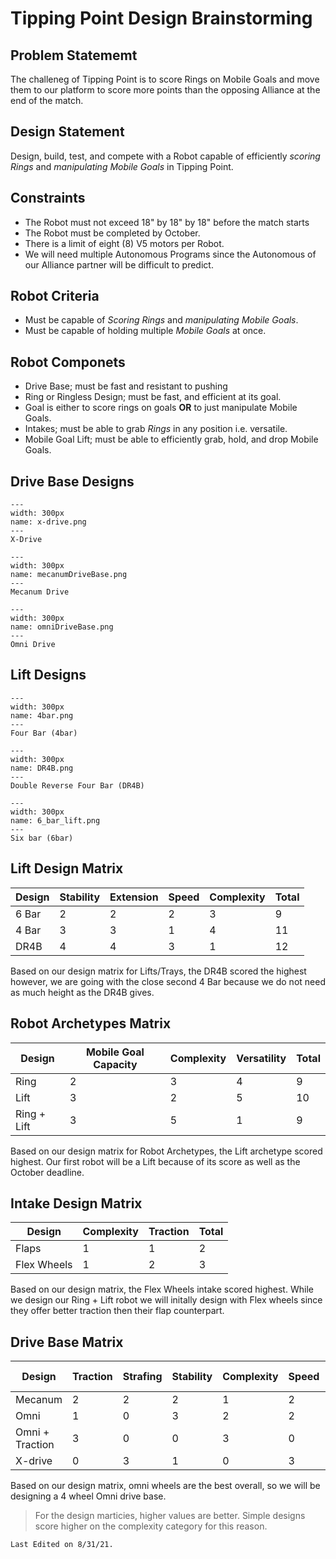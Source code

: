 # Tipping Point Design Brainstorming

## Problem Statememt
The challeneg of Tipping Point is to score Rings on Mobile Goals and move them to our platform to score more points than the opposing Alliance at the end of the match.

## Design Statement
Design, build, test, and compete with a Robot capable of efficiently *scoring Rings* and *manipulating Mobile Goals* in Tipping Point.

## Constraints
- The Robot must not exceed 18" by 18" by 18" before the match starts
- The Robot must be completed by October.
- There is a limit of eight (8) V5 motors per Robot.
- We will need multiple Autonomous Programs since the Autonomous of our Alliance partner will be difficult to predict.

## Robot Criteria
- Must be capable of *Scoring Rings* and *manipulating Mobile Goals*.
- Must be capable of holding multiple *Mobile Goals* at once.

## Robot Componets
- Drive Base; must be fast and resistant to pushing
- Ring or Ringless Design; must be fast, and efficient at its goal.
- Goal is either to score rings on goals __OR__ to just manipulate Mobile Goals.
- Intakes; must be able to grab *Rings* in any position i.e. versatile.
- Mobile Goal Lift; must be able to efficiently grab, hold, and drop Mobile Goals.

## Drive Base Designs
```{figure} ././_images/9/x-drive.png
---
width: 300px
name: x-drive.png
---
X-Drive
```

```{figure} ././_images/9/mecanumDriveBase.png
---
width: 300px
name: mecanumDriveBase.png
---
Mecanum Drive
```

```{figure} ././_images/9/omniDriveBase.png
---
width: 300px
name: omniDriveBase.png
---
Omni Drive
```
## Lift Designs

```{figure} ././_images/9/4bar.png
---
width: 300px
name: 4bar.png
---
Four Bar (4bar)
```

```{figure} ././_images/9/DR4B.png
---
width: 300px
name: DR4B.png
---
Double Reverse Four Bar (DR4B) 
```

```{figure} ././_images/9/6_bar_lift.png
---
width: 300px
name: 6_bar_lift.png
---
Six bar (6bar)
```

## Lift Design Matrix
| Design       | Stability | Extension | Speed | Complexity | Total |
|--------------|-----------|-----------|-------|------------|-------|
| 6 Bar        | 2         | 2         | 2     | 3          | 9     |
| 4 Bar        | 3         | 3         | 1     | 4          | 11    |
| DR4B         | 4         | 4         | 3     | 1          | 12    |

Based on our design matrix for Lifts/Trays, the DR4B scored the highest however, we are going with the close second 4 Bar because we do not need as much height as the DR4B gives.

## Robot Archetypes Matrix
| Design    | Mobile Goal Capacity | Complexity | Versatility | Total |
|-----------|---------------|------------|-------------|-------|
| Ring      | 2             | 3          | 4           | 9     |
| Lift      | 3             | 2          | 5           | 10     |
| Ring + Lift| 3            | 5          | 1           | 9     |

Based on our design matrix for Robot Archetypes, the Lift archetype scored highest. Our first robot will be a Lift because of its score as well as the October deadline.

## Intake Design Matrix
| Design | Complexity | Traction | Total |
|--------|------------|----------|-------|
| Flaps  | 1          | 1        |2      |
| Flex Wheels | 1          | 2        |3      |

Based on our design matrix, the Flex Wheels intake scored highest. While we design our Ring + Lift robot we will initally design with Flex wheels since they offer better traction then their flap counterpart.

## Drive Base Matrix
| Design          | Traction | Strafing | Stability | Complexity | Speed | Resistance to Pushing | Total |
|-----------------|----------|----------|-----------|------------|-------|-----------------------|-------|
| Mecanum         | 2        | 2        | 2         | 1          | 2     | 0                     | 9     |
| Omni            | 1        | 0        | 3         | 2          | 2     | 2                     | 10    |
| Omni + Traction | 3        | 0        | 0         | 3          | 0     | 3                     | 9     |
| X-drive         | 0        | 3        | 1         | 0          | 3     | 1                     | 6     |

Based on our design matrix, omni wheels are the best overall, so we will be designing a 4 wheel Omni drive base.

> For the design marticies, higher values are better. Simple designs score higher on the complexity category for this reason.

```{important}
Last Edited on 8/31/21.
```